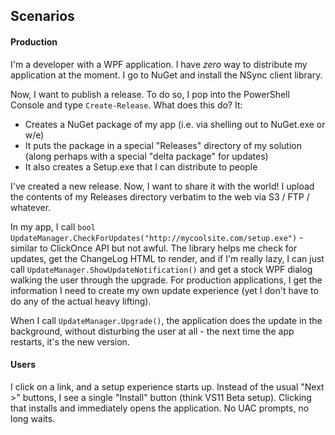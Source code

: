 ## Scenarios

#### Production

I'm a developer with a WPF application. I have *zero* way to distribute my
application at the moment. I go to NuGet and install the NSync client library.

Now, I want to publish a release. To do so, I pop into the PowerShell Console
and type `Create-Release`. What does this do? It:

* Creates a NuGet package of my app (i.e. via shelling out to NuGet.exe or w/e)
* It puts the package in a special "Releases" directory of my solution (along
  perhaps with a special "delta package" for updates)
* It also creates a Setup.exe that I can distribute to people

I've created a new release. Now, I want to share it with the world! I upload
the contents of my Releases directory verbatim to the web via S3 / FTP /
whatever.

In my app, I call `bool
UpdateManager.CheckForUpdates("http://mycoolsite.com/setup.exe")` - similar to
ClickOnce API but not awful. The library helps me check for updates, get the
ChangeLog HTML to render, and if I'm really lazy, I can just call
`UpdateManager.ShowUpdateNotification()` and get a stock WPF dialog walking
the user through the upgrade. For production applications, I get the
information I need to create my own update experience (yet I don't have to do
any of the actual heavy lifting).

When I call `UpdateManager.Upgrade()`, the application does the update in the
background, without disturbing the user at all - the next time the app
restarts, it's the new version.


#### Users

I click on a link, and a setup experience starts up. Instead of the usual
"Next >" buttons, I see a single "Install" button (think VS11 Beta setup).
Clicking that installs and immediately opens the application. No UAC prompts,
no long waits.
